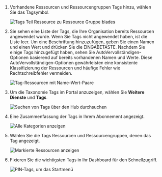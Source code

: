 1. Vorhandene Ressourcen und Ressourcengruppen Tags hinzu, wählen Sie das Tagsymbol. 

     ![Tags Teil Ressource zu Ressource Gruppe blades](./media/resource-manager-tag-resources/select-tag-icon.png)

1. Sie sehen eine Liste der Tags, die Ihre Organisation bereits Ressourcen angewendet wurde. Wenn Sie Tags nicht angewendet haben, ist die Liste leer. Um eine Beschriftung hinzuzufügen, geben Sie einen Namen und einen Wert und drücken Sie die EINGABETASTE. Nachdem Sie einige Tags hinzugefügt haben, sehen Sie AutoVervollständigen-Optionen basierend auf bereits vorhandenen Namen und Werte. Diese AutoVervollständigen-Optionen gewährleisten eine konsistente Klassifizierung der Ressourcen und häufige Fehler wie Rechtschreibfehler vermeiden.

     ![Tag-Ressourcen mit Name-Wert-Paare](./media/resource-manager-tag-resources/tag-resources.png)

1. Um die Taxonomie Tags im Portal anzuzeigen, wählen Sie **Weitere Dienste** und **Tags**.

     ![Suchen von Tags über den Hub durchsuchen](./media/resource-manager-tag-resources/browse-tags.png)

1. Eine Zusammenfassung der Tags in Ihrem Abonnement angezeigt.

     ![Alle Kategorien anzeigen](./media/resource-manager-tag-resources/tag-taxonomy.png)

1. Wählen Sie die Tags Ressourcen und Ressourcengruppen, denen das Tag angezeigt.

     ![Markierte Ressourcen anzeigen](./media/resource-manager-tag-resources/show-tagged-resources.png)

1. Fixieren Sie die wichtigsten Tags in Ihr Dashboard für den Schnellzugriff.

     ![PIN-Tags, um das Startmenü](./media/resource-manager-tag-resources/show-pinned-tag.png)
